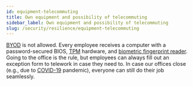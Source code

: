 ```yaml
---
id: equipment-telecommuting
title: Own equipment and possibility of telecommuting
sidebar_label: Own equipment and possibility of telecommuting
slug: /security/resilience/equipment-telecommuting
---
```


[BYOD](https://en.wikipedia.org/wiki/Bring_your_own_device) is not allowed. Every employee
receives a computer with a password-secured BIOS,
[TPM](https://docs.microsoft.com/en-us/windows/security/information-protection/tpm/trusted-platform-module-overview)
hardware, and [biometric fingerprint reader](https://fluidattacks.com/products/rules/list/231/).
Going to the office is the rule, but employees can always fill out an exception form to telework
in case they need to. In case our offices close (e.g., due to
[COVID-19](https://en.wikipedia.org/wiki/Coronavirus_disease_2019) pandemic),
everyone can still do their job seamlessly.
